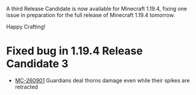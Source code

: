 A third Release Candidate is now available for Minecraft 1.19.4, fixing one issue in preparation for the full release of Minecraft 1.19.4 tomorrow.

Happy Crafting!

# Fixed bug in 1.19.4 Release Candidate 3

-   [MC-260901](https://bugs.mojang.com/browse/MC-260901) Guardians deal thorns damage even while their spikes are retracted